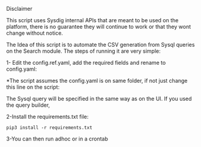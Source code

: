 Disclaimer

This script uses Sysdig internal APIs that are meant to be used on the platform, there is no guarantee they will continue to work or that they wont change without notice. 

The Idea of this script is to automate the CSV generation from Sysql queries on the Search module. The steps of running it are very simple:



1- Edit the config.ref.yaml, add the required fields and rename to config.yaml:


*The script assumes the config.yaml is on same folder, if not just change this line on the script:


The Sysql query will be specified in the same way as on the UI. If you used the query builder, 


2-Install the requirements.txt file:

```
pip3 install -r requirements.txt
```

3-You can then run adhoc or in a crontab

